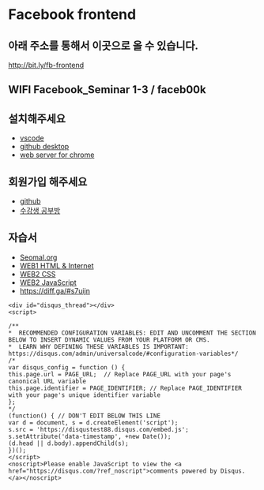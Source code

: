 # Facebook frontend

## 아래 주소를 통해서 이곳으로 올 수 있습니다. 
http://bit.ly/fb-frontend

## WIFI Facebook_Seminar 1-3 / faceb00k

## 설치해주세요
- [vscode](https://code.visualstudio.com/)
- [github desktop](https://desktop.github.com/)
- [web server for chrome](https://chrome.google.com/webstore/detail/web-server-for-chrome/ofhbbkphhbklhfoeikjpcbhemlocgigb)

## 회원가입 해주세요
- [github](https://github.com)
- [수강생 공부방](https://www.facebook.com/groups/248108926103831/)

## 자습서
- [Seomal.org](https://seomal.org)
- [WEB1 HTML & Internet](https://opentutorials.org/course/3084)
- [WEB2 CSS](https://opentutorials.org/course/3086)
- [WEB2 JavaScript](https://opentutorials.org/course/3085)
- https://diff.ga/#s7uijn
```
<div id="disqus_thread"></div>
<script>

/**
*  RECOMMENDED CONFIGURATION VARIABLES: EDIT AND UNCOMMENT THE SECTION BELOW TO INSERT DYNAMIC VALUES FROM YOUR PLATFORM OR CMS.
*  LEARN WHY DEFINING THESE VARIABLES IS IMPORTANT: https://disqus.com/admin/universalcode/#configuration-variables*/
/*
var disqus_config = function () {
this.page.url = PAGE_URL;  // Replace PAGE_URL with your page's canonical URL variable
this.page.identifier = PAGE_IDENTIFIER; // Replace PAGE_IDENTIFIER with your page's unique identifier variable
};
*/
(function() { // DON'T EDIT BELOW THIS LINE
var d = document, s = d.createElement('script');
s.src = 'https://disqustest88.disqus.com/embed.js';
s.setAttribute('data-timestamp', +new Date());
(d.head || d.body).appendChild(s);
})();
</script>
<noscript>Please enable JavaScript to view the <a href="https://disqus.com/?ref_noscript">comments powered by Disqus.</a></noscript>
                            
```
